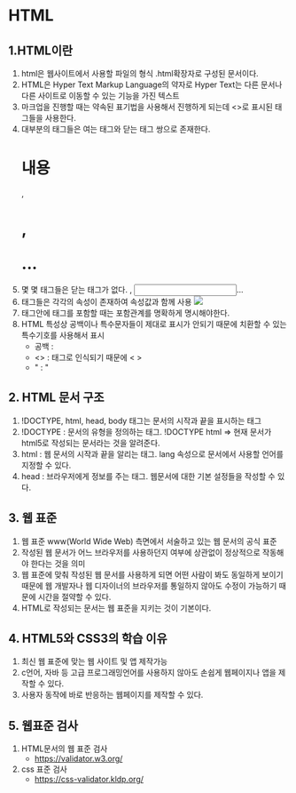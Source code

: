 # HTML
## 1.HTML이란
1. html은 웹사이트에서 사용할 파일의 형식 .html확장자로 구성된 문서이다. 
2. HTML은 Hyper Text Markup Language의 약자로 Hyper Text는 다른 문서나 다른 사이트로 이동할 수 있는 기능을 가진 텍스트 
3. 마크업을 진행할 때는 약속된 표기법을 사용해서 진행하게 되는데 <>로 표시된 태그들을 사용한다. 
4. 대부분의 태그들은 여는 태그와 닫는 태그 쌍으로 존재한다. <h1> 내용 </h1>, <h1/>, <p></p> ...
5. 몇 몇 태그들은 닫는 태그가 없다. <img>, <input>...
6. 태그들은 각각의 속성이 존재하여 속성값과 함께 사용 <img width="가로길이" height="세로길이" src="이미지경로" style="css관련 속성">
7. 태그안에 태그를 포함할 때는 포함관계를 명확하게 명시해야한다. 
8. HTML 특성상 공백이나 특수문자들이 제대로 표시가 안되기 때문에 치환할 수 있는 특수기호를 사용해서 표시 
    - 공백 : &nbsp;
    - <> : 태그로 인식되기 때문에 &lt; &gt;
    - " : &quot;  

## 2. HTML 문서 구조
1. !DOCTYPE, html, head, body 태그는 문서의 시작과 끝을 표시하는 태그 
2. !DOCTYPE : 문서의 유형을 정의하는 태그. !DOCTYPE html => 현재 문서가 html5로 작성되는 문서라는 것을 알려준다.
3. html : 웹 문서의 시작과 끝을 알리는 태그. lang 속성으로 문서에서 사용할 언어를 지정할 수 있다. 
4. head : 브라우저에게 정보를 주는 태그. 웹문서에 대한 기본 설정들을 작성할 수 있다. 

## 3. 웹 표준
1. 웹 표준 www(World Wide Web) 측면에서 서술하고 있는 웹 문서의 공식 표준
2. 작성된 웹 문서가 어느 브라우저를 사용하던지 여부에 상관없이 정상적으로 작동해야 한다는 것을 의미
3. 웹 표준에 맞춰 작성된 웹 문서를 사용하게 되면 어떤 사람이 봐도 동일하게 보이기 때문에 웹 개발자나 웹 디자이너의 브라우저를 통일하지 않아도 수정이 가능하기 때문에 
    시간을 절약할 수 있다. 
4. HTML로 작성되는 문서는 웹 표준을 지키는 것이 기본이다. 

## 4. HTML5와 CSS3의 학습 이유
1. 최신 웹 표준에 맞는 웹 사이트 및 앱 제작가능 
2. c언어, 자바 등 고급 프로그래밍언어를 사용하지 않아도 손쉽게 웹페이지나 앱을 제작할 수 있다. 
3. 사용자 동작에 바로 반응하는 웹페이지를 제작할 수 있다. 

## 5. 웹표준 검사
1. HTML문서의 웹 표준 검사
    - https://validator.w3.org/
2. css 표준 검사 
    - https://css-validator.kldp.org/ 
